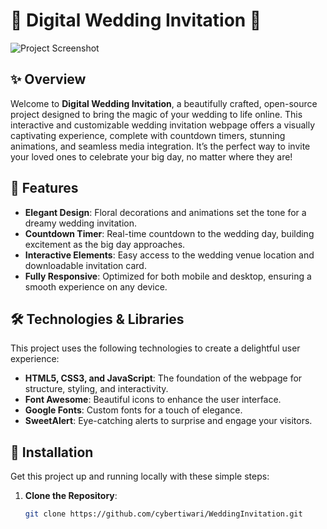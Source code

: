 # 🌸 **Digital Wedding Invitation** 🌸

![Project Screenshot](./assets/img/wedding-invitation.png)

## ✨ **Overview**
Welcome to **Digital Wedding Invitation**, a beautifully crafted, open-source project designed to bring the magic of your wedding to life online. This interactive and customizable wedding invitation webpage offers a visually captivating experience, complete with countdown timers, stunning animations, and seamless media integration. It’s the perfect way to invite your loved ones to celebrate your big day, no matter where they are!

## 🌟 **Features**
- **Elegant Design**: Floral decorations and animations set the tone for a dreamy wedding invitation.
- **Countdown Timer**: Real-time countdown to the wedding day, building excitement as the big day approaches.
- **Interactive Elements**: Easy access to the wedding venue location and downloadable invitation card.
- **Fully Responsive**: Optimized for both mobile and desktop, ensuring a smooth experience on any device.

## 🛠️ **Technologies & Libraries**
This project uses the following technologies to create a delightful user experience:
- **HTML5, CSS3, and JavaScript**: The foundation of the webpage for structure, styling, and interactivity.
- **Font Awesome**: Beautiful icons to enhance the user interface.
- **Google Fonts**: Custom fonts for a touch of elegance.
- **SweetAlert**: Eye-catching alerts to surprise and engage your visitors.

## 🚀 **Installation**
Get this project up and running locally with these simple steps:

1. **Clone the Repository**:
   ```bash
   git clone https://github.com/cybertiwari/WeddingInvitation.git
